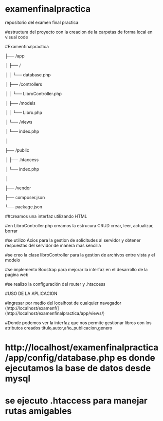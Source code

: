 # examenfinalpractica
repositorio del examen final practica

#estructura del proyecto con la creacion de la carpetas de forma local en visual code

#Examenfinalpractica

├── /app

│   ├── /

│   │   └── database.php

│   ├── /controllers

│   │   └── LibroController.php

│   ├── /models

│   │   └── Libro.php

│   └── /views

│       └── index.php

│

├── /public

│   ├── .htaccess

│   └── index.php

│

├── /vendor

├── composer.json

└── package.json

##creamos una interfaz utilizando HTML

#en LibroController.php creamos la estrucura CRUD crear, leer, actualizar, borrar

#se utilizo Axios para la gestion de solicitudes al servidor y obtener respuestas del servidor de manera mas sencilla

#se creo la clase libroController para la gestion de archivos entre vista y el modelo

#se implemento Boostrap para mejorar la interfaz en el desarrollo de la pagina web

#se realizo la configuración del router y .htaccess

#USO DE LA APLICACION

#ingresar por medio del localhost de cualquier navegador (http://localhost/examenf/](http://localhost/examenfinalpractica/app/views/)

#Donde podemos ver la interfaz que nos permite gestionar libros con los atributos creados titulo,autor,año_publicacion,genero

# http://localhost/examenfinalpractica/app/config/database.php es donde ejecutamos la base de datos desde mysql


# se ejecuto .htaccess para manejar rutas amigables


